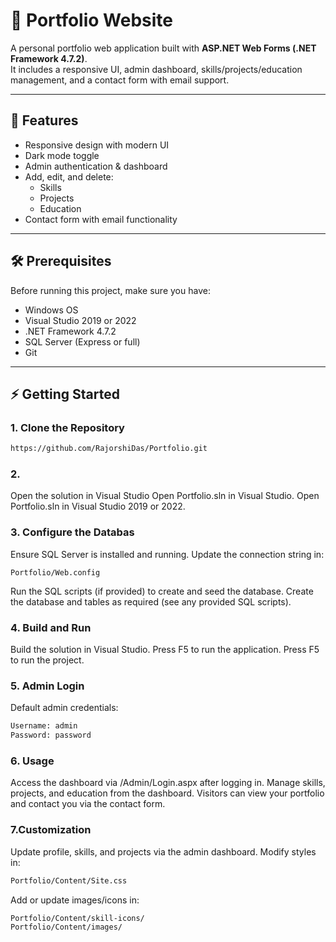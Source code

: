 # 📂 Portfolio Website

A personal portfolio web application built with **ASP.NET Web Forms (.NET Framework 4.7.2)**.  
It includes a responsive UI, admin dashboard, skills/projects/education management, and a contact form with email support.

---

## 🚀 Features
- Responsive design with modern UI
- Dark mode toggle
- Admin authentication & dashboard
- Add, edit, and delete:
  - Skills
  - Projects
  - Education
- Contact form with email functionality

---

## 🛠️ Prerequisites
Before running this project, make sure you have:
- Windows OS
- Visual Studio 2019 or 2022
- .NET Framework 4.7.2
- SQL Server (Express or full)
- Git

---

## ⚡ Getting Started

### 1. Clone the Repository
```bash
https://github.com/RajorshiDas/Portfolio.git
```

### 2. 
Open the solution in Visual Studio
Open Portfolio.sln in Visual Studio.
Open Portfolio.sln in Visual Studio 2019 or 2022.

### 3. Configure the Databas

Ensure SQL Server is installed and running.
Update the connection string in:
```
Portfolio/Web.config
```
Run the SQL scripts (if provided) to create and seed the database.
Create the database and tables as required (see any provided SQL scripts).

### 4. Build and Run
Build the solution in Visual Studio.
Press F5 to run the application.
Press F5 to run the project.

### 5. Admin Login
Default admin credentials:
```bash
Username: admin
Password: password
```
### 6. Usage
Access the dashboard via /Admin/Login.aspx after logging in.
Manage skills, projects, and education from the dashboard.
Visitors can view your portfolio and contact you via the contact form.
### 7.Customization
Update profile, skills, and projects via the admin dashboard.
Modify styles in:
```bash
Portfolio/Content/Site.css
```
Add or update images/icons in:
```bash
Portfolio/Content/skill-icons/
Portfolio/Content/images/
```




